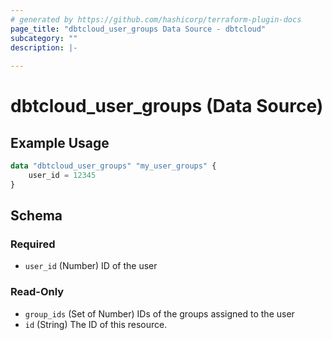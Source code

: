 ```yaml
---
# generated by https://github.com/hashicorp/terraform-plugin-docs
page_title: "dbtcloud_user_groups Data Source - dbtcloud"
subcategory: ""
description: |-
  
---
```


# dbtcloud_user_groups (Data Source)



## Example Usage

```terraform
data "dbtcloud_user_groups" "my_user_groups" {
    user_id = 12345
}
```

<!-- schema generated by tfplugindocs -->
## Schema

### Required

- `user_id` (Number) ID of the user

### Read-Only

- `group_ids` (Set of Number) IDs of the groups assigned to the user
- `id` (String) The ID of this resource.
